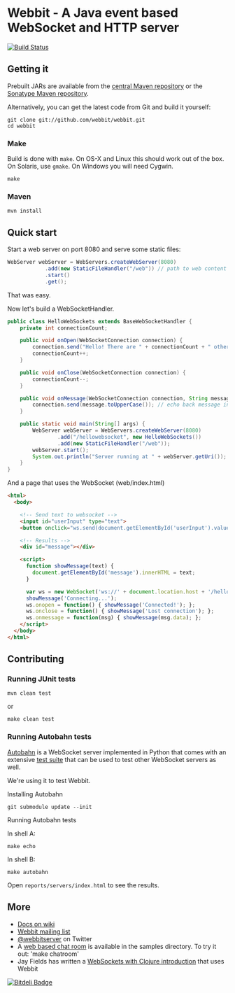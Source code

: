 # Webbit - A Java event based WebSocket and HTTP server

[![Build Status](https://secure.travis-ci.org/webbit/webbit.png)](http://travis-ci.org/webbit/webbit)

## Getting it

Prebuilt JARs are available from the [central Maven repository](http://search.maven.org/#search%7Cga%7C1%7Cwebbit) or the [Sonatype Maven repository](https://oss.sonatype.org/content/repositories/releases/org/webbitserver/webbit/).

Alternatively, you can get the latest code from Git and build it yourself:

    git clone git://github.com/webbit/webbit.git
    cd webbit

### Make

Build is done with `make`. On OS-X and Linux this should work out of the box. On Solaris, use `gmake`. On Windows you will need Cygwin.

    make

### Maven

    mvn install

## Quick start

Start a web server on port 8080 and serve some static files:

```java
WebServer webServer = WebServers.createWebServer(8080)
            .add(new StaticFileHandler("/web")) // path to web content
            .start()
            .get();
```

That was easy.

Now let's build a WebSocketHandler.

```java
public class HelloWebSockets extends BaseWebSocketHandler {
    private int connectionCount;

    public void onOpen(WebSocketConnection connection) {
        connection.send("Hello! There are " + connectionCount + " other connections active");
        connectionCount++;
    }

    public void onClose(WebSocketConnection connection) {
        connectionCount--;
    }

    public void onMessage(WebSocketConnection connection, String message) {
        connection.send(message.toUpperCase()); // echo back message in upper case
    }

    public static void main(String[] args) {
        WebServer webServer = WebServers.createWebServer(8080)
                .add("/hellowebsocket", new HelloWebSockets())
                .add(new StaticFileHandler("/web"));
        webServer.start();
        System.out.println("Server running at " + webServer.getUri());
    }
}
```

And a page that uses the WebSocket (web/index.html)

```html
<html>
  <body>

    <!-- Send text to websocket -->
    <input id="userInput" type="text">
    <button onclick="ws.send(document.getElementById('userInput').value)">Send</button>

    <!-- Results -->
    <div id="message"></div>

    <script>
      function showMessage(text) {
        document.getElementById('message').innerHTML = text;
      }

      var ws = new WebSocket('ws://' + document.location.host + '/hellowebsocket');
      showMessage('Connecting...');
      ws.onopen = function() { showMessage('Connected!'); };
      ws.onclose = function() { showMessage('Lost connection'); };
      ws.onmessage = function(msg) { showMessage(msg.data); };
    </script>
  </body>
</html>
```

## Contributing

### Running JUnit tests

    mvn clean test

or

    make clean test

### Running Autobahn tests

[Autobahn](http://www.tavendo.de/autobahn) is a WebSocket server implemented in Python that comes with an extensive
[test suite](http://www.tavendo.de/autobahn/testsuite.html) that can be used to test other WebSocket servers as well.

We're using it to test Webbit.

Installing Autobahn

    git submodule update --init

Running Autobahn tests

In shell A:

    make echo

In shell B:

    make autobahn

Open `reports/servers/index.html` to see the results.

## More

+   [Docs on wiki](https://github.com/webbit/webbit/wiki)
+   [Webbit mailing list](http://groups.google.com/group/webbit)
+   [@webbitserver](http://twitter.com/webbitserver) on Twitter
+   A [web based chat room](https://github.com/webbit/webbit/tree/master/src/test/java/samples/chatroom) is available in the samples directory. To try it out: 'make chatroom'
+   Jay Fields has written a [WebSockets with Clojure introduction](http://blog.jayfields.com/2011/02/clojure-web-socket-introduction.html) that uses Webbit


[![Bitdeli Badge](https://d2weczhvl823v0.cloudfront.net/webbit/webbit/trend.png)](https://bitdeli.com/free "Bitdeli Badge")

